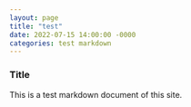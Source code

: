```yaml
---
layout: page
title: "test"
date: 2022-07-15 14:00:00 -0000
categories: test markdown
---
```


### Title

This is a test markdown document of this site.
